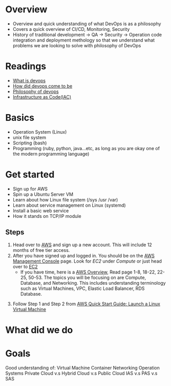 # Overview
- Overview and quick understanding of what DevOps is as a philosophy
- Covers a quick overview of CI/CD, Monitoring, Security
- History of traditional development -> QA -> Security -> Operation code integration and deployment methology so that we understand what problems we are looking to solve with philosophy of DevOps

# Readings
- [What is devops](https://aws.amazon.com/devops/what-is-devops/)
- [How did devops come to be](https://cloud.google.com/blog/products/gcp/sre-vs-devops-competing-standards-or-close-friends)
- [Philosophy of devops](https://itrevolution.com/devops-culture-part-1/)
- [Infrastructure as Code(IAC)](https://searchitoperations.techtarget.com/definition/Infrastructure-as-Code-IAC)

# Basics
- Operation System (Linux)
- unix file system
- Scripting (bash)
- Programming (ruby, python, java...etc, as long as you are okay one of the modern programming language)

# Get started
- Sign up for AWS
- Spin up a Ubuntu Server VM
- Learn about how Linux file system (/sys /usr /var)
- Learn about service management on Linux (systemd)
- Install a basic web service
- How it stands on TCP/IP module

## Steps
1. Head over to [AWS](https://aws.amazon.com/console/) and sign up a new account. This will include 12 months of free tier access. 
2. After you have signed up and logged in. You should be on the [AWS Management Console]() page. Look for *EC2* under *Compute* or just head over to [EC2](https://us-west-2.console.aws.amazon.com/ec2/v2/home?region=us-west-2#Home)
    - If you have time, here is a [AWS Overview](https://docs.aws.amazon.com/aws-technical-content/latest/aws-overview/aws-overview.pdf), Read page 1-8, 18-22, 22-25, 50-53. The topics you will be focusing on are Compute, Database, and Networking. This includes understanding terminology such as Virtual Machines, VPC, Elastic Load Balancer, RDS Database. 
<!-- 3. To Launch an EC2 (VM) instance, from the link of step 2, Click *Launch Instance*
    1. Select *Ubuntu Server 18.04 LTS (HVM), SSD Volume Type (64-bit x86)* 
    2. Select *General Purpose - t2 micro type*, then click *Next: Configure Instance Details* 
    3. Under Network and Subnet sections, Click *Create new VPC* and *Create new Subnet* 
        - If you want to read more about VPC and Subnet on AWS, head over to [AWS Overview](https://docs.aws.amazon.com/aws-technical-content/latest/aws-overview/aws-overview.pdf) and read page 50 for the overview or read up [What is Amazon VPC](https://docs.aws.amazon.com/vpc/latest/userguide/what-is-amazon-vpc.html) 
    4. Once you have completed the steps above...  -->
3. Follow Step 1 and Step 2 from [AWS Quick Start Guide: Launch a Linux Virtual Machine](https://docs.aws.amazon.com/quickstarts/latest/vmlaunch/welcome.html)

# What did we do
<!--
[diagram of what each step we did in the <Get Started> secion related to each other in a squence diagram]
<Explanation>
<Talk about scaling>
<Changes>
<Deployment>
-->

# Goals
Good understanding of:
Virtual Machine
Container
Networking
Operation Systems
Private Cloud v.s Hybrid Cloud v.s Public Cloud
IAS v.s PAS v.s SAS